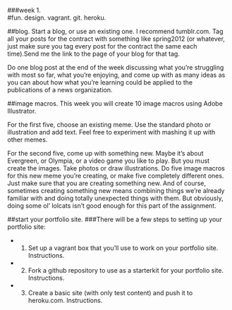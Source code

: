 ###week 1.  
#fun. design. vagrant. git. heroku.  

##blog.
Start a blog, or use an existing one. I recommend tumblr.com. Tag all your posts for the contract with something like spring2012 (or whatever, just make sure you tag every post for the contract the same each time).Send me the link to the page of your blog for that tag.

Do one blog post at the end of the week discussing what you’re struggling with most so far, what you’re enjoying, and come up with as many ideas as you can about how what you’re learning could be applied to the publications of a news organization.

##image macros.
This week you will create 10 image macros using Adobe Illustrator. 

For the first five, choose an existing meme. Use the standard photo or illustration and add text. Feel free to experiment with mashing it up with other memes.

For the second five, come up with something new. Maybe it’s about Evergreen, or Olympia, or a video game you like to play. But you must create the images. Take photos or draw illustrations. Do five image macros for this new meme you’re creating, or make five completely different ones. Just make sure that you are creating something new. And of course, sometimes creating something new means combining things we’re already familiar with and doing totally unexpected things with them. But obviously, doing some ol’ lolcats isn’t good enough for this part of the assignment.

##start your portfolio site.
###There will be a few steps to setting up your portfolio site:  
- 1. Set up a vagrant box that you’ll use to work on your portfolio site. Instructions.  
- 2. Fork a github repository to use as a starterkit for your portfolio site. Instructions.  
- 3. Create a basic site (with only test content) and push it to heroku.com. Instructions.  
